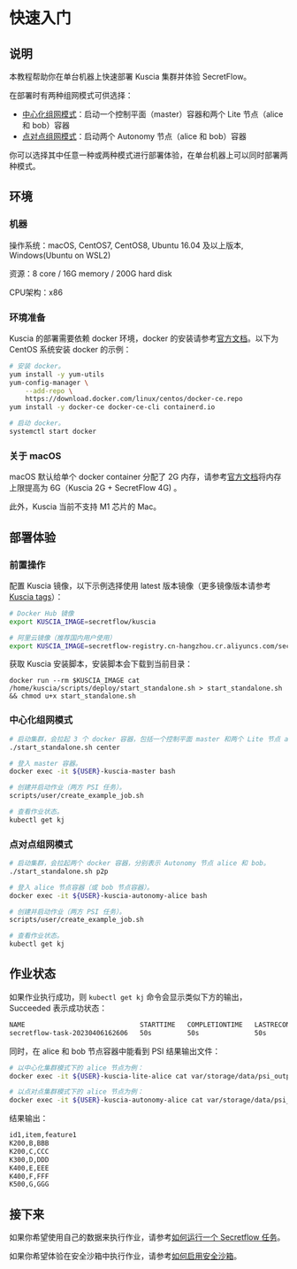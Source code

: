 # 快速入门

## 说明

本教程帮助你在单台机器上快速部署 Kuscia 集群并体验 SecretFlow。

在部署时有两种组网模式可供选择：

- [中心化组网模式](../reference/architecture_cn.md#centralized)：启动一个控制平面（master）容器和两个 Lite 节点（alice 和 bob）容器
- [点对点组网模式](../reference/architecture_cn.md#peer-to-peer)：启动两个 Autonomy 节点（alice 和 bob）容器

你可以选择其中任意一种或两种模式进行部署体验，在单台机器上可以同时部署两种模式。

## 环境

### 机器

操作系统：macOS, CentOS7, CentOS8, Ubuntu 16.04 及以上版本, Windows(Ubuntu on WSL2)

资源：8 core / 16G memory / 200G hard disk

CPU架构：x86

### 环境准备

Kuscia 的部署需要依赖 docker 环境，docker 的安装请参考[官方文档](https://docs.docker.com/engine/install/)。以下为 CentOS 系统安装 docker 的示例：

```bash
# 安装 docker。
yum install -y yum-utils
yum-config-manager \
	--add-repo \
	https://download.docker.com/linux/centos/docker-ce.repo
yum install -y docker-ce docker-ce-cli containerd.io

# 启动 docker。
systemctl start docker
```

### 关于 macOS

macOS 默认给单个 docker container 分配了 2G 内存，请参考[官方文档](https://docs.docker.com/desktop/settings/mac/)将内存上限提高为 6G（Kuscia 2G + SecretFlow 4G) 。

此外，Kuscia 当前不支持 M1 芯片的 Mac。

## 部署体验

### 前置操作

配置 Kuscia 镜像，以下示例选择使用 latest 版本镜像（更多镜像版本请参考 [Kuscia tags](https://hub.docker.com/r/secretflow/kuscia/tags)）：

```bash
# Docker Hub 镜像
export KUSCIA_IMAGE=secretflow/kuscia

# 阿里云镜像（推荐国内用户使用）
export KUSCIA_IMAGE=secretflow-registry.cn-hangzhou.cr.aliyuncs.com/secretflow/kuscia
```

获取 Kuscia 安装脚本，安装脚本会下载到当前目录：

```
docker run --rm $KUSCIA_IMAGE cat /home/kuscia/scripts/deploy/start_standalone.sh > start_standalone.sh && chmod u+x start_standalone.sh
```

### 中心化组网模式

```bash
# 启动集群，会拉起 3 个 docker 容器，包括一个控制平面 master 和两个 Lite 节点 alice 和 bob。
./start_standalone.sh center

# 登入 master 容器。
docker exec -it ${USER}-kuscia-master bash

# 创建并启动作业（两方 PSI 任务）。
scripts/user/create_example_job.sh

# 查看作业状态。
kubectl get kj
```

### 点对点组网模式

```bash
# 启动集群，会拉起两个 docker 容器，分别表示 Autonomy 节点 alice 和 bob。
./start_standalone.sh p2p

# 登入 alice 节点容器（或 bob 节点容器）。
docker exec -it ${USER}-kuscia-autonomy-alice bash

# 创建并启动作业（两方 PSI 任务）。
scripts/user/create_example_job.sh

# 查看作业状态。
kubectl get kj
```

## 作业状态

如果作业执行成功，则 `kubectl get kj` 命令会显示类似下方的输出，Succeeded 表示成功状态：

```bash
NAME                             STARTTIME   COMPLETIONTIME   LASTRECONCILETIME   PHASE
secretflow-task-20230406162606   50s         50s              50s                 Succeeded
```

同时，在 alice 和 bob 节点容器中能看到 PSI 结果输出文件：

```bash
# 以中心化集群模式下的 alice 节点为例：
docker exec -it ${USER}-kuscia-lite-alice cat var/storage/data/psi_output.csv

# 以点对点集群模式下的 alice 节点为例：
docker exec -it ${USER}-kuscia-autonomy-alice cat var/storage/data/psi_output.csv
```

结果输出：

```bash
id1,item,feature1
K200,B,BBB
K200,C,CCC
K300,D,DDD
K400,E,EEE
K400,F,FFF
K500,G,GGG
```

## 接下来

如果你希望使用自己的数据来执行作业，请参考[如何运行一个 Secretflow 任务](../tutorial/run_secretflow_cn.md)。

如果你希望体验在安全沙箱中执行作业，请参考[如何启用安全沙箱](../tutorial/security_plan_cn.md)。
